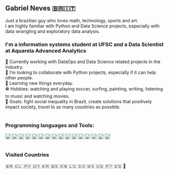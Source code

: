 ## Gabriel Neves :brazil::it:
Just a brazilian guy who loves math, technology, sports and art.  
I am highly familiar with Python and Data Science projects, especially with data wrangling and exploratory data analysis.  

### I'm a information systems student at UFSC and a Data Scientist at Aquarela Advanced Analytics  

💼 Currently working with DataOps and Data Science related projects in the industry.    
👯 I’m looking to collaborate with Python projects, especially if it can help other people.  
🌱 Learning new things everyday.  
⚽ Hobbies: watching and playing soccer, surfing, painting, writing, listening to music and watching movies.  
🔭 Goals: fight social inequality in Brazil, create solutions that positively impact society, travel to as many countries as possible.  
<br>

### Programming languages and Tools:

[<img align="left" alt="Python" width="18px" src="https://simpleicons.org/icons/python.svg" />](https://www.python.org/)
[<img align="left" alt="Docker" width="18px" src="https://simpleicons.org/icons/docker.svg" />](https://www.docker.com/)
[<img align="left" alt="Airflow" width="18px" src="https://simpleicons.org/icons/apacheairflow.svg" />](https://airflow.apache.org/)
[<img align="left" alt="Kubernetes" width="18px" src="http://simpleicons.org/icons/kubernetes.svg" />](https://kubernetes.io/)
[<img align="left" alt="PostgreSQL" width="18px" src="https://simpleicons.org/icons/postgresql.svg" />](https://www.postgresql.org/)
[<img align="left" alt="MongoDB" width="18px" src="https://simpleicons.org/icons/mongodb.svg" />](https://www.mongodb.com/)
[<img align="left" alt="MySQL" width="18px" src="https://simpleicons.org/icons/mysql.svg" />](https://www.mysql.com/)
[<img align="left" alt="HTML" width="18px" src="https://simpleicons.org/icons/html5.svg" />](https://html5.org/)
[<img align="left" alt="CSS" width="18px" src="https://simpleicons.org/icons/css3.svg" />](https://developer.mozilla.org/en-US/docs/Web/CSS)
[<img align="left" alt="Javascript" width="18px" src="https://simpleicons.org/icons/javascript.svg" />](https://www.javascript.com/)
[<img align="left" alt="NodeJS" width="18px" src="http://simpleicons.org/icons/node-dot-js.svg" />](https://nodejs.org/)
[<img align="left" alt="React" width="18px" src="http://simpleicons.org/icons/react.svg" />](https://reactjs.org/)
[<img align="left" alt="Pycharm" width="18px" src="https://simpleicons.org/icons/pycharm.svg" />](https://www.jetbrains.com/pycharm/)
[<img align="left" alt="JupyterNotebook" width="18px" src="https://simpleicons.org/icons/jupyter.svg" />](https://jupyter.org/)
[<img align="left" alt="Visual Studio Code" width="18px" src="http://simpleicons.org/icons/visualstudiocode.svg" />](https://code.visualstudio.com/)
[<img align="left" alt="Git" width="18px" src="https://simpleicons.org/icons/git.svg" />](https://git-scm.com/)
<br>
<br>

### Visited Countries
🇧🇷 🇨🇱 🇵🇾 🇺🇾 🇦🇷 🇧🇸 🇰🇳 🇱🇨 🇸🇽 🇲🇽 🇺🇸 🇵🇹 🇪🇸 🏴󠁧󠁢󠁥󠁮󠁧󠁿 
